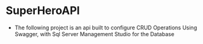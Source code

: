 # SuperHeroAPI
* The following project is an api built to configure CRUD Operations Using Swagger, with Sql Server Management Studio for the Database
